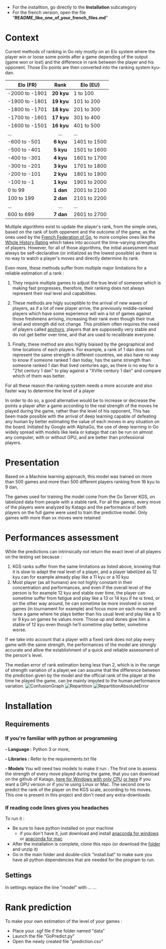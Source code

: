 - For the installtion, go directly to the **Installation** subcategory
- For the french version, open the file "**README_like_one_of_your_french_files.md**"
# Context

Current methods of ranking in Go rely mostly on an Elo system where the player win or loose some points after a game depending of the output (game won or lost) and the difference in rank between the player and his opponent. Those Elo points are then converted into the ranking system kyu-dan.

|    Elo (FR)    |     Rank      |   Elo (EU)   |
|----------------|:-------------:|--------------|
| -2000 to -1901 |   **20 kyu**  |  1 to 100    |
| -1900 to -1801 |   **19 kyu**  |  101 to 200  |
| -1800 to -1701 |   **18 kyu**  |  201 to 300  |
| -1700 to -1601 |   **17 kyu**  |  301 to 400  |
| -1600 to -1501 |   **16 kyu**  |  401 to 500  |
|      ...       |       ...     |     ...      |
|  -600 to -501  |   **6 kyu**   | 1401 to 1500 |
|  -500 to -401  |   **5 kyu**   | 1501 to 1600 |
|  -400 to -301  |   **4 kyu**   | 1601 to 1700 |
|  -300 to -201  |   **3 kyu**   | 1701 to 1800 |
|  -200 to -101  |   **2 kyu**   | 1801 to 1900 |
|   -100 to -1   |   **1 kyu**   | 1901 to 2000 |
|    0 to 99     |   **1 dan**   | 2001 to 2100 |
|   100 to 199   |   **2 dan**   | 2101 to 2200 |
|       ...      |       ...     |      ...     |
|   600 to 699   |   **7 dan**   | 2601 to 2700 |



Multiple algorithms exist to update the player's rank, from the simple ones, based on the rank of both oppenent and the outcome of the game, as the ones used by the [French Federation of Go](https://ffg.jeudego.org/echelle/echelle_algo_2012.php), to more complex ones like the [Whole History Rating](https://www.remi-coulom.fr/WHR/) which takes into account the time-varying strengths of players. However, for all of those algorithms, the initial assessment must always be self-declarative (or initialized as the lowest possible) as there is no way to watch a player's moves and directly determine its rank.

Even more, these methods suffer from multiple major limitations for a reliable estimation of a rank :

1. They require multiple games to adjust the true level of someone which is making fast progresses, therefore, their ranking does not always represent their real level and capabilities.

2. These methods are higly suceptible to the arrival of new waves of players, as if a lot of new player arrive, the previously middle-ranked players which have some experience will win a lot of games against those freshmens arriving, increasing their rank even though their true level and strength did not change. This problem often requires the need of players called [anchors](https://www.gokgs.com/help/anchor.html), players that are supposedly very stable and do not get better over time, and that are used to recalibrate everyone.

3. Finally, these method are also highly biaised by the geographical and time locations of each players. For example, a rank of 1 dan does not represent the same strength in different countries, we also have no way to know if someone ranked 1 dan today, has the same strength than someone ranked 1 dan that lived centuries ago, as there is no way for a "21st century 1 dan" to play against a "XVIIe century 1 dan" and compare which of them was better.

For all these reason the ranking system needs a more accurate and also faster way to determine the level of a player

In order to do so, a good alternative would be to increase or decrease the points a player after a game according to the real strength of the moves he played during the game, rather than the level of his opponent, This has been made possible with the arrival of deep learning capable of defeating any human by better estimating the value of each moves in any situation on the board. Initiated by Google with AlphaGo, the use of deep learning in Go widely spread with models like leela or katago that can be run on almost any computer, with or without GPU, and are better than professional players.

# Presentation
Based on a Machine learning approach, this model was trained on more than 500 games and more than 500 different players ranking from 16 kyu to 9 dan, 

The games used for training the model come from the Go Server KGS, on labelized data from people with a stable rank.
For all the games, every move of the players were analyzed by Katago and the performance of both players on the full game were used to train the predictive model. 
Only games with more than xx moves were retained 

# Performances assessment

While the predictions can intrinsically not return the exact level of all players on the testing set because :
1. KGS ranks suffer from the same limitations as listed above, knowing that it is slow to adapt the real level of a player, and a player labelized as 12 kyu  can for example already play like a 11 kyu or a 10 kyu
2. Most player (as all humans) are not highly constant in their concentration and performances, and even if the overall level of the person is for example 12 kyu and stable over time, the player can sometime suffer from fatigue and play like a 13 or 14 kyu if he is tired, or on the other way around, he can sometime be more involved in some games (in tournament for example) and focus more on each move and have a game where he plays better than his usual level and play like a 10 or 9 kyu on games he values more. Those up and dones give him a stable of 12 kyu even though he'll sometime play better, sometime worse.

If we take into account that a player with a fixed rank does not play every game with the same strength, the performances of the model are strongly accurate and allow the establishment of a quick and reliable assessment of the person's level.

The median error of rank estimation being less than 2, which is in the range of strength variation of a player,we can assume that the difference between the prediction given by the model and the official rank of the player at the time he played the game, can be mainly imputed to the human performance variation.
![ConfusionGraph](ModelPerformances/ConfusionGraph.png)
![Repartition](ModelPerformances/error.png)
![RepartitionAbsoluteError](ModelPerformances/AbsError.png)



# Installation
## Requirements 
### If you're familiar with python or programming 
**- Language :** Python 3 or more,

**- Libraries :** Refer to the requirements.txt file

**- Models** You will need two models to make it run :
The first one to assess the strength of every move played during the game, that you can download on the github of Katago, [here for Windows with only CPU](https://github.com/lightvector/KataGo/releases/download/v1.10.0/katago-v1.10.0-eigen-windows-x64.zip)  [or here](https://github.com/lightvector/KataGo/releases) if you want a GPU version or if you're using Linux or Mac.
The second one to predict the rank of the player on the KGS scale, according to his moves. This one is present in this project and don't need any extra-downloads
### If reading code lines gives you headaches
To run it : 
- Be sure to have python installed on your machine 
    - if you don't have it, just download and install [anaconda for windows](https://repo.anaconda.com/archive/Anaconda3-2021.11-Windows-x86_64.exe)
 or [anaconda for mac](https://repo.anaconda.com/archive/Anaconda3-2021.11-MacOSX-x86_64.pkg)
- After the installation is complete, clone this repo (or download the [folder](https://github.com/Jeremy-Deh/GoRankAnalysis/archive/refs/heads/main.zip) and unzip it) 
- Go in the main folder and double-click "install.bat" to make sure you have all python dependencies that are needed for the program to run.

## Settings
In settings replace the line "model" with ...
...
# Rank prediction
To make your own estimation of the level of your games : 
- Place your .sgf file if the folder named "data"
- Launch the file "GoPredict.py"
- Open the newly created file "prediction.csv"